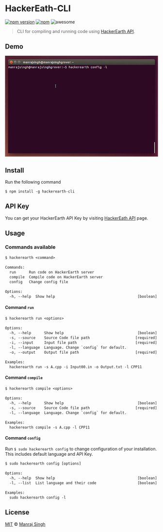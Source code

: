 # HackerEath-CLI
[![npm version](https://badge.fury.io/js/hackerearth-cli.svg)](https://www.npmjs.com/package/hackerearth-cli) [![npm](https://img.shields.io/npm/dt/hackerearth-cli.svg?maxAge=2592000)](https://www.npmjs.com/package/hackerearth-cli) ![awesome](https://img.shields.io/badge/awesome-yes-green.svg)
> CLI for compiling and running code using [HackerEarth API](https://www.hackerearth.com/docs/api/developers/code/legacy/).

## Demo

![Demo](https://raw.githubusercontent.com/ManrajGrover/HackerEarth-CLI/master/Assets/Demo.gif)

## Install

Run the following command

```
$ npm install -g hackerearth-cli
```

## API Key

You can get your HackerEarth API Key by visiting [HackerEath API](https://www.hackerearth.com/api/register/) page.


## Usage

### Commands available

```
$ hackerearth <command>

Commands:
  run      Run code on HackerEarth server
  compile  Compile code on HackerEarth server
  config   Change config file

Options:
  -h, --help  Show help                                      [boolean]

```


#### Command `run`

```
$ hackerearth run <options>

Options:
  -h, --help      Show help                                  [boolean]
  -s, --source    Source Code file path                     [required]
  -i, --input     Input file path                           [required]
  -l, --language  Language. Change `config` for default.
  -o, --output    Output file path                          [required]

Examples:
  hackerearth run -s A.cpp -i Input00.in -o Output.txt -l CPP11

```

#### Command `compile`

```
$ hackerearth compile <options>

Options:
  -h, --help      Show help                                  [boolean]
  -s, --source    Source Code file path                     [required]
  -l, --language  Language. Change `config` for default.

Examples:
  hackerearth compile -s A.cpp -l CPP11

```

#### Command `config`
Run `$ sudo hackerearth config` to change configuration of your installation. This includes default language and API Key.

```
$ sudo hackerearth config [options]

Options:
  -h, --help  Show help                                      [boolean]
  -l, --list  List language and their code                   [boolean]

Examples:
  sudo hackerearth config -l
```

## License

[MIT](https://github.com/ManrajGrover/HackerEarth-CLI/blob/master/LICENSE) © [Manraj Singh](https://github.com/ManrajGrover)
